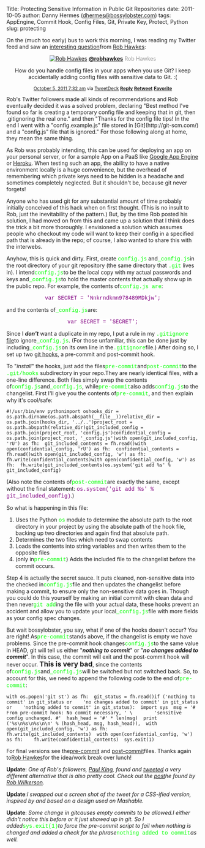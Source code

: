 Title: Protecting Sensitive Information in Public Git Repositories
date: 2011-10-05
author: Danny Hermes (dhermes@bossylobster.com)
tags: AppEngine, Commit Hook, Config Files, Git, Private Key, Protect, Python
slug: protecting

On the (much too early) bus to work this morning, I was reading my
Twitter feed and saw an [interesting
question](https://twitter.com/#!/robhawkes/status/121593545202216960)from
[Rob Hawkes](https://twitter.com/#!/robhawkes):

<center>
<div id="post-container">

<div id="container-bg">

<div id="post-bg">

<span id="top-span"> <span id="follow-span"></span> <span
id="name-span"> [![Rob
Hawkes](http://www.bossylobster.com/images/blog/robhawkes.jpg)](http://twitter.com/intent/user?screen_name=robhawkes "Rob Hawkes")
**[@robhawkes](http://twitter.com/intent/user?screen_name=robhawkes "Rob Hawkes")**
<span style="color: #999999; font-size: 14px;">
Rob Hawkes</span></span></span>
<div style="margin: 1em 0em .5em 0em;">

How do you handle config files in your apps when you use Git? I keep
accidentally adding config files with sensitive data to Git. :(

</div>

<div style="font-size: 12px;">

[October 5, 2011 7:32
am](https://twitter.com/#!/robhawkes/status/121593545202216960 "tweeted on October 5, 2011 7:32 am")
via [TweetDeck](http://www.tweetdeck.com/)
[**Reply**](https://twitter.com/intent/tweet?in_reply_to=121593545202216960 "Reply")
[**Retweet**](https://twitter.com/intent/retweet?tweet_id=121593545202216960 "Retweet")
[**Favorite**](https://twitter.com/intent/favorite?tweet_id=121593545202216960 "Favorite")

</div>

</div>

</div>

</div>

</center>
Rob's Twitter followers made all kinds of recommendations and Rob
eventually decided it was a solved problem, declaring "Best method I've
found so far is creating a temporary config file and keeping that in
git, then .gitignoring the real one." and then "Thanks for the config
file tips! In the end I went with a "config.example.js" file stored in
[Git](http://git-scm.com/) and a "config.js" file that is ignored." For
those following along at home, they mean the same thing.

As Rob was probably intending, this can be used for deploying an app on
your personal server, or for a sample App on a PaaS like [Google App
Engine](http://code.google.com/appengine/) or
[Heroku](http://www.heroku.com/). When testing such an app, the ability
to have a native environment locally is a huge convenience, but the
overhead of remembering which private keys need to be hidden is a
headache and sometimes completely neglected. But it shouldn't be,
because git never forgets!

Anyone who has used git for any substantial amount of time probably
initially conceived of this hack when on first thought. (This is no
insult to Rob, just the inevitability of the pattern.) But, by the time
Rob posted his solution, I had moved on from this and came up a solution
that I think does the trick a bit more thoroughly. I envisioned a
solution which assumes people who checkout my code will want to keep
their config in a specified path that is already in the repo; of course,
I also wanted to share this with the interwebs.

<span class="Apple-style-span">Anyhow, this is quick and dirty. First,
create <span class="Apple-style-span"
style="color: lime; font-family: 'Courier New', Courier, monospace;">config.js</span>
and<span class="Apple-style-span"
style="color: lime; font-family: 'Courier New', Courier, monospace;">\_config.js</span>in
the root directory of your git repository (the same directory that <span
class="Apple-style-span"
style="color: lime; font-family: 'Courier New', Courier, monospace;">.git</span>
lives in). I intend</span><span class="Apple-style-span"
style="color: lime; font-family: 'Courier New', Courier, monospace;">config.js</span><span
class="Apple-style-span">to be the local copy with my actual passwords
and keys and</span><span class="Apple-style-span"
style="color: lime; font-family: 'Courier New', Courier, monospace;">\_config.js</span>to
hold the master contents that actually show up in the public repo. For
example, the contents of<span class="Apple-style-span"
style="color: lime; font-family: 'Courier New', Courier, monospace;">config.js
are</span>:

<div style="text-align: center;">

<span class="Apple-style-span"
style="background-color: white; color: purple; font-family: 'Courier New', Courier, monospace;">var
SECRET = 'Nnkrndkmn978489MDkjw';</span>

</div>

and the contents of<span class="Apple-style-span"
style="color: lime; font-family: 'Courier New', Courier, monospace;">\_config.js</span>are:

<div style="text-align: center;">

<span class="Apple-style-span"
style="background-color: white; color: purple; font-family: 'Courier New', Courier, monospace;">var
SECRET = 'SECRET';</span>

</div>

Since I ***don't*** want a duplicate in my repo, I put a rule in my
<span class="Apple-style-span"
style="color: lime; font-family: 'Courier New', Courier, monospace;">.gitignore</span>
[file](http://progit.org/book/ch2-2.html#ignoring_files)to ignore<span
class="Apple-style-span"
style="color: lime; font-family: 'Courier New', Courier, monospace;">\_config.js</span>.
(For those unfamiliar, this can be done just by including<span
class="Apple-style-span"
style="color: lime; font-family: 'Courier New', Courier, monospace;">\_config.js</span>on
its own line in the<span class="Apple-style-span"
style="color: lime; font-family: 'Courier New', Courier, monospace;">.gitignore</span>file.)
After doing so, I set up two [git
hooks](http://progit.org/book/ch7-3.html), a pre-commit and post-commit
hook.

To "*install*" the hooks, just add the files<span
class="Apple-style-span"
style="color: lime; font-family: 'Courier New', Courier, monospace;">pre-commit</span>and<span
class="Apple-style-span"
style="color: lime; font-family: 'Courier New', Courier, monospace;">post-commit</span>to
the <span class="Apple-style-span"
style="color: lime; font-family: 'Courier New', Courier, monospace;">.git/hooks</span>
subdirectory in your repo.They are nearly identical files, with a
one-line difference. Both files simply swap the contents of<span
class="Apple-style-span"
style="color: lime; font-family: 'Courier New', Courier, monospace;">config.js</span><span
class="Apple-style-span"
style="color: lime; font-family: 'Courier New', Courier, monospace;"></span>and<span
class="Apple-style-span"
style="color: lime; font-family: 'Courier New', Courier, monospace;">\_config.js</span>,
while<span class="Apple-style-span"
style="color: lime; font-family: 'Courier New', Courier, monospace;">pre-commit</span>also
adds<span class="Apple-style-span"
style="color: lime; font-family: 'Courier New', Courier, monospace;">config.js</span>to
the changelist. First I'll give you the contents of<span
class="Apple-style-span"
style="color: lime; font-family: 'Courier New', Courier, monospace;">pre-commit</span>,
and then explain why it's cool/safe:

~~~~ {.prettyprint style="background-color: white;"}
#!/usr/bin/env pythonimport oshooks_dir = os.path.dirname(os.path.abspath(__file__))relative_dir = os.path.join(hooks_dir, '../..')project_root = os.path.abspath(relative_dir)git_included_config = os.path.join(project_root, 'config.js')confidential_config = os.path.join(project_root, '_config.js')with open(git_included_config, 'rU') as fh:  git_included_contents = fh.read()with open(confidential_config, 'rU') as fh:  confidential_contents = fh.read()with open(git_included_config, 'w') as fh:  fh.write(confidential_contents)with open(confidential_config, 'w') as fh:  fh.write(git_included_contents)os.system('git add %s' % git_included_config)
~~~~

(Also note the contents of<span class="Apple-style-span"
style="color: lime; font-family: 'Courier New', Courier, monospace;">post-commit</span>are
exactly the same, except without the final statement: <span
class="Apple-style-span"
style="background-color: white; color: purple; font-family: 'Courier New', Courier, monospace;">os.system('git
add %s' % git\_included\_config)</span>.)

So what is happening in this file:

1.  Uses the Python <span class="Apple-style-span"
    style="color: lime; font-family: 'Courier New', Courier, monospace;">os</span>
    module to determine the absolute path to the root directory in your
    project by using the absolute path of the hook file, backing up two
    directories and again find that absolute path.
2.  Determines the two files which need to swap contents
3.  Loads the contents into string variables and then writes them to the
    opposite files
4.  (only in<span class="Apple-style-span"
    style="color: lime; font-family: 'Courier New', Courier, monospace;">pre-commit</span>)
    Adds the included file to the changelist before the commit occurs.

Step 4 is actually the secret sauce. It puts cleaned, non-sensitive data
into the checked in<span class="Apple-style-span"
style="color: lime; font-family: 'Courier New', Courier, monospace;">config.js</span>file
and then updates the changelist before making a commit, to ensure only
the non-sensitive data goes in. Though you could do this yourself by
making an initial commit with clean data and then never<span
class="Apple-style-span"
style="color: lime; font-family: 'Courier New', Courier, monospace;">git
add</span>ing the file with your actual data, these hooks prevent an
accident and allow you to update your local<span
class="Apple-style-span"
style="color: lime; font-family: 'Courier New', Courier, monospace;">\_config.js</span>file
with more fields as your config spec changes.

But wait bossylobster, you say, what if one of the hooks doesn't occur?
You are right! As<span class="Apple-style-span"
style="color: lime; font-family: 'Courier New', Courier, monospace;">pre-commit</span>stands
above, if the changelist is empty we have problems. Since the pre-commit
hook changes<span class="Apple-style-span"
style="color: lime; font-family: 'Courier New', Courier, monospace;">config.js</span>to
the same value in HEAD, git will tell us either "***nothing to
commit***" or "***no changes added to commit***". In this case, the
commit will exit and the post-commit hook will never occur. **<span
class="Apple-style-span" style="font-size: large;">This is very
bad</span>**, since the contents of<span class="Apple-style-span"
style="color: lime; font-family: 'Courier New', Courier, monospace;">config.js</span>and<span
class="Apple-style-span"
style="color: lime; font-family: 'Courier New', Courier, monospace;">\_config.js</span>will
be switched but not switched back. So, to account for this, we need to
append the following code to the end of<span class="Apple-style-span"
style="color: lime; font-family: 'Courier New', Courier, monospace;">pre-commit</span>:

~~~~ {.prettyprint style="background-color: white;"}
with os.popen('git st') as fh:  git_status = fh.read()if ('nothing to commit' in git_status or    'no changes added to commit' in git_status or    'nothing added to commit' in git_status):  import sys  msg = '# From pre-commit hook: No commit necessary, ' \        'sensitive config unchanged. #'  hash_head = '#' * len(msg)  print ('%s\n%s\n%s\n\n' % (hash_head, msg, hash_head)),  with open(git_included_config, 'w') as fh:    fh.write(git_included_contents)  with open(confidential_config, 'w') as fh:    fh.write(confidential_contents)  sys.exit(1)
~~~~

For final versions see
the[pre-commit](http://www.bossylobster.com/scripts/pre-commit) and
[post-commit](http://www.bossylobster.com/scripts/post-commit)files.
Thanks again to[Rob Hawkes](https://twitter.com/#!/robhawkes)for the
idea/work break over lunch!

**Update**: *One of Rob's followers, [Paul
King](https://twitter.com/#!/nrocy), found and
[tweeted](https://twitter.com/#!/nrocy/status/124468167086051328) a very
different alternative that is also pretty cool. Check out the
[post](http://archive.robwilkerson.org/2010/03/02/git-tip-ignore-changes-to-tracked-files/)he
found by [Rob Wilkerson](https://twitter.com/#!/robwilkerson).*

**Update**:*I swapped out a screen shot of the tweet for a CSS-ified
version, inspired by and based on a design used on Mashable.*

**Update**: *Some change in gitcauses empty commits to be allowed.I
either didn't notice this before or it just showed up in git. So I
added*<span class="Apple-style-span"
style="color: lime; font-family: 'Courier New', Courier, monospace;">sys.exit(1)</span>*to
force the pre-commit script to fail when nothing is changed and added a
check for the phrase*<span class="Apple-style-span"
style="color: lime; font-family: 'Courier New', Courier, monospace;">nothing
added to commit</span>*as well.*
